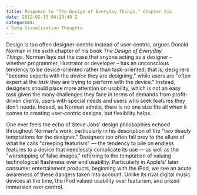 ```yaml
---
title: Response to "The Design of Everyday Things," Chapter Six
date: 2012-02-15 04:20:49 Z
categories:
- Data Visualization Thoughts
---
```


<p>Design is too often designer-centric instead of user-centric, argues Donald Norman in the sixth chapter of his book <em>The Design of Everyday Things.</em> Norman lays out the case that anyone acting as a designer – whether programmer, illustrator or developer – has an unconscious tendency to be device-oriented rather than task-oriented; that is, designers "become experts with the <em>device</em> they are designing," while users are "often expert at the <em>task</em> they are trying to perform with the device." Instead, designers should place more attention on usability, which is not an easy task given the many challenges they face in terms of demands from profit-driven clients, users with special needs and users who seek features they don't needs. Indeed, as Norman admits, there is no one size fits all when it comes to creating user-centric designs, but flexibility helps.</p>
<p>One ever feels the echo of Steve Jobs' design philosophies echoed throughout Norman's work, particularly in his description of the "two deadly temptations for the designer." Designers too often fall prey to the allure of what he calls "creeping featurism" –– the tendency to pile on endless features to a device that needlessly complicate its use –– as well as the "worshipping of false images," referring to the temptation of valuing technological flashiness over end usability. Particularly in Apple's' later consumer entertainment products, beginning with the iPod, we see an acute awareness of these dangers taken into account. Unlike its rival digital music devices at the time, the iPod valued usability over featurism, and prized immersion over control.</p>
<div></div>
